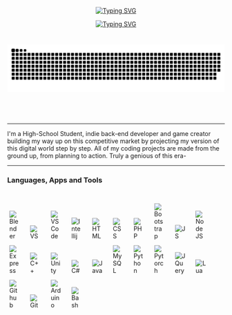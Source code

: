 <p align="center">
  <!-- Typing SVG by DenverCoder1 - https://github.com/DenverCoder1/readme-typing-svg -->
    <a href="https://git.io/typing-svg"><img src="https://readme-typing-svg.demolab.com?font=Fira+Code&size=25&duration=3500&pause=10000&color=E5F71D&center=true&vCenter=true&width=435&lines=TheChosenOne7373836" alt="Typing SVG" /></a>
</p>

<p align="center">
<a href="https://git.io/typing-svg"><img src="https://readme-typing-svg.demolab.com?font=Fira+Code&size=12&duration=1700&pause=3500&color=FFD000E1&center=true&vCenter=true&width=435&lines=Early-Rising+Craftsman+(Developer+%2F+Creator+%2F+Procrastinator)" alt="Typing SVG" /></a>
</p>

#

<img src="Images/snakeGenerator.svg" style="background:#161b22;">

#

<br />

---

I'm a High-School Student, indie back-end developer and game creator building my way up on this competitive market by projecting my version of this digital world step by step. All of my coding projects are made from the ground up, from planning to action. Truly a genious of this era-

---

### Languages, Apps and Tools
#

<div style="display: inline-block; margin: 5px;">
    <img align="left" alt="Blender" width="24px" src="https://cdn.jsdelivr.net/gh/devicons/devicon/icons/blender/blender-original.svg" style="padding-right:10px;"/>
</div>

<div style="display: inline-block; margin: 5px;">
    <img align="left" alt="VS" width="24px" src="https://cdn.jsdelivr.net/gh/devicons/devicon/icons/visualstudio/visualstudio-plain.svg" style="padding-right:10px;"/>
</div>

<div style="display: inline-block; margin: 5px;">
    <img align="left" alt="VSCode" width="24px" src="https://cdn.jsdelivr.net/gh/devicons/devicon/icons/vscode/vscode-original.svg" style="padding-right:10px;"/>
</div>

<div style="display: inline-block; margin: 5px;">
    <img align="left" alt="Intellij" width="24px" src="https://cdn.jsdelivr.net/gh/devicons/devicon/icons/intellij/intellij-original.svg" style="padding-right:10px;"/>
</div>

<div style="display: inline-block; margin: 5px;">
    <img align="left" alt="HTML" width="24px" src="https://cdn.jsdelivr.net/gh/devicons/devicon/icons/html5/html5-original.svg" style="padding-right:10px;"/>
</div>

<div style="display: inline-block; margin: 5px;">
    <img align="left" alt="CSS" width="24px" src="https://cdn.jsdelivr.net/gh/devicons/devicon/icons/css3/css3-original.svg" style="padding-right:10px;"/>
</div>

<div style="display: inline-block; margin: 5px;">
    <img align="left" alt="PHP" width="24px" src="https://cdn.jsdelivr.net/gh/devicons/devicon/icons/php/php-plain.svg" style="padding-right:10px;"/>
</div>

<div style="display: inline-block; margin: 5px;">
    <img align="left" alt="Bootstrap" width="24px" src="https://cdn.jsdelivr.net/gh/devicons/devicon/icons/bootstrap/bootstrap-original.svg" style="padding-right:10px;"/>
</div>

<div style="display: inline-block; margin: 5px;">
    <img align="left" alt="JS" width="24px" src="https://cdn.jsdelivr.net/gh/devicons/devicon/icons/javascript/javascript-original.svg" style="padding-right:10px;"/>
</div>

<div style="display: inline-block; margin: 5px;">
    <img align="left" alt="NodeJS" width="24px" src="https://cdn.jsdelivr.net/gh/devicons/devicon/icons/nodejs/nodejs-original.svg" style="padding-right:10px;"/>
</div>

<div style="display: inline-block; margin: 5px;">
    <img align="left" alt="Express" width="24px" src="https://cdn.jsdelivr.net/gh/devicons/devicon/icons/express/express-original.svg" style="padding-right:10px;"/>
</div>

<div style="display: inline-block; margin: 5px;">
    <img align="left" alt="C++" width="24px" src="https://cdn.jsdelivr.net/gh/devicons/devicon/icons/cplusplus/cplusplus-original.svg" style="padding-right:10px;"/>
</div>

<div style="display: inline-block; margin: 5px;">
    <img align="left" alt="Unity" width="24px" src="https://cdn.jsdelivr.net/gh/devicons/devicon/icons/unity/unity-original.svg" style="padding-right:10px;"/>
</div>

<div style="display: inline-block; margin: 5px;">
    <img align="left" alt="C#" width="24px" src="https://cdn.jsdelivr.net/gh/devicons/devicon/icons/csharp/csharp-original.svg" style="padding-right:10px;"/>
</div>

<div style="display: inline-block; margin: 5px;">
    <img align="left" alt="Java" width="24px" src="https://cdn.jsdelivr.net/gh/devicons/devicon/icons/java/java-original.svg" style="padding-right:10px;"/>
</div>

<div style="display: inline-block; margin: 5px;">
    <img align="left" alt="MySQL" width="24px" src="https://cdn.jsdelivr.net/gh/devicons/devicon/icons/mysql/mysql-original.svg" style="padding-right:10px;"/>
</div>

<div style="display: inline-block; margin: 5px;">
    <img align="left" alt="Python" width="24px" src="https://cdn.jsdelivr.net/gh/devicons/devicon/icons/python/python-original.svg" style="padding-right:10px;"/>
</div>

<div style="display: inline-block; margin: 5px;">
    <img align="left" alt="Pytorch" width="24px" src="https://cdn.jsdelivr.net/gh/devicons/devicon/icons/pytorch/pytorch-original.svg" style="padding-right:10px;"/>
</div>

<div style="display: inline-block; margin: 5px;">
    <img align="left" alt="JQuery" width="24px" src="https://cdn.jsdelivr.net/gh/devicons/devicon/icons/jquery/jquery-original.svg" style="padding-right:10px;"/>
</div>

<div style="display: inline-block; margin: 5px;">
    <img align="left" alt="Lua" width="24px" src="https://cdn.jsdelivr.net/gh/devicons/devicon/icons/lua/lua-original.svg" style="padding-right:10px;"/>
</div>

<div style="display: inline-block; margin: 5px;">
    <img align="left" alt="Github" width="24px" src="https://cdn.jsdelivr.net/gh/devicons/devicon/icons/github/github-original.svg" style="padding-right:10px;"/>
</div>

<div style="display: inline-block; margin: 5px;">
    <img align="left" alt="Git" width="24px" src="https://cdn.jsdelivr.net/gh/devicons/devicon/icons/git/git-original.svg" style="padding-right:10px;"/>
</div>

<div style="display: inline-block; margin: 5px;">
    <img align="left" alt="Arduino" width="24px" src="https://cdn.jsdelivr.net/gh/devicons/devicon/icons/arduino/arduino-original.svg" style="padding-right:10px;"/>
</div>

<div style="display: inline-block; margin: 5px;">
    <img align="left" alt="Bash" width="24px" src="https://cdn.jsdelivr.net/gh/devicons/devicon/icons/bash/bash-original.svg" style="padding-right:10px

<br />

#

